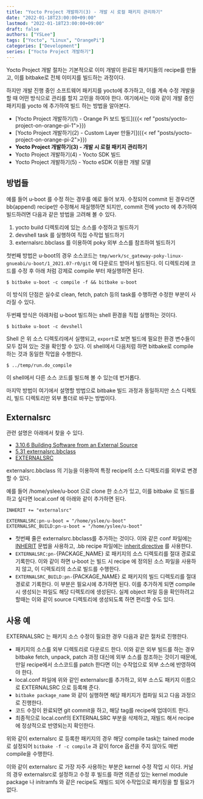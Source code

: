 ```yaml
---
title: "Yocto Project 개발하기(3) - 개발 시 로컬 패키지 관리하기"
date: "2022-01-18T23:00:00+09:00"
lastmod: "2022-01-18T23:00:00+09:00"
draft: false
authors: ["YSLee"]
tags: ["Yocto", "Linux", "OrangePi"]
categories: ["Development"]
series: ["Yocto Project 개발하기"]
---
```


Yocto Project 개발 절차는 기본적으로 이미 개발이 완료된 패키지들의 recipe를 만들고, 이를 bitbake로 전체 이미지를 빌드하는 과정이다.

하지만 개발 진행 중인 소프트웨어 패키지를 yocto에 추가하고, 이를 계속 수정 개발을 할 때 어떤 방식으로 관리를 할지 고민을 하여야 한다.
여기에서는 이와 같이 개발 중인 패키지를 yocto 에 추가하여 빌드 하는 방법을 알아본다.

- [Yocto Project 개발하기(1) - Orange Pi 보드 빌드]({{< ref "posts/yocto-project-on-orange-pi-1">}})
- [Yocto Project 개발하기(2) - Custom Layer 만들기]({{< ref "posts/yocto-project-on-orange-pi-2">}})
- **Yocto Project 개발하기(3) - 개발 시 로컬 패키지 관리하기**
- Yocto Project 개발하기(4) - Yocto SDK 빌드
- Yocto Project 개발하기(5) - Yocto eSDK 이용한 개발 모델

## 방법들

예를 들어 u-boot 를 수정 하는 경우를 예로 들어 보자.
수정되어 commit 된 경우라면 bb(append) recipe만 수정해서 재실행하면 되지만, commit 전에 yocto 에 추가하여 빌드하려면 다음과 같은 방법을 고려해 볼 수 있다.

1. yocto build 디렉토리에 있는 소스를 수정하고 빌드하기
2. devshell task 를 실행하여 직접 수작업 빌드하기
3. externalsrc.bbclass 를 이용하여 poky 외부 소스를 참조하여 빌드하기

첫번째 방법은 u-boot의 경우 소스코드는 `tmp/work/sc_gateway-poky-linux-gnueabi/u-boot/1_2021.07-r0/git` 에 다운로드 받아서 빌드된다. 이 디렉토리에 코드를 수정 후 아래 처럼 강제로 compile 부터 재실행하면 된다.

```shell
$ bitbake u-boot -c compile -f && bitbake u-boot
```

이 방식의 단점은 실수로 clean, fetch, patch 등의 task를 수행하면 수정한 부분이 사라질 수 있다.

두번쨰 방식은 아래처럼 u-boot 빌드하는 shell 환경을 직접 실행하는 것이다.

```shell
$ bitbake u-boot -c devshell
```

Shell 은 위 소스 디렉토리에서 실행되고, `export`로 보면 빌드에 필요한 환경 변수들이 모두 잡혀 있는 것을 확인할 수 있다. 이 shell에서 다음처럼 하면 bitbake로 compile 하는 것과 동일한 작업을 수행한다.

```shell
$ ../temp/run.do_compile
```

이 shell에서 다른 소스 코드를 빌드해 볼 수 있는데 번거롭다.

마지막 방법이 여기에서 설명할 방법으로 bitbake 빌드 과정과 동일하지만 소스 디렉토리, 빌드 디렉토리만 외부 폴더로 바꾸는 방법이다.

## Externalsrc

관련 설명은 아래에서 찾을 수 있다.

- [3.10.6 Building Software from an External Source](https://docs.yoctoproject.org/dev-manual/common-tasks.html#building-software-from-an-external-source)
- [5.31 externalsrc.bbclass](https://docs.yoctoproject.org/ref-manual/classes.html?highlight=externalsrc#externalsrc-bbclass)
- [EXTERNALSRC](https://docs.yoctoproject.org/ref-manual/variables.html?highlight=externalsrc#term-EXTERNALSRC)

externalsrc.bbclass 의 기능을 이용하여 특정 recipe의 소스 디렉토리를 외부로 변경할 수 있다.

예를 들어 /home/yslee/u-boot 으로 clone 한 소스가 있고, 이를 bitbake 로 빌드를 하고 싶다면 local.conf 에 아래와 같이 추가하면 된다.

```
INHERIT += "externalsrc"

EXTERNALSRC:pn-u-boot = "/home/yslee/u-boot"
EXTERNALSRC_BUILD:pn-u-boot = "/home/yslee/u-boot"
```

- 첫번째 줄은 externalsrc.bbclass를 추가하는 것이다. 이와 같은 conf 파일에는 [INHERIT](https://docs.yoctoproject.org/bitbake/bitbake-user-manual/bitbake-user-manual-metadata.html#inherit-configuration-directive) 문법을 사용하고, .bb recipe 파일에는 [inherit directive](https://docs.yoctoproject.org/bitbake/bitbake-user-manual/bitbake-user-manual-metadata.html#inherit-directive) 를 사용한다.
- `EXTERNALSRC:pn-`{PACKAGE_NAME} 로 패키지의 소스 디렉토리를 절대 경로로 기록한다. 이와 같이 하면 u-boot 는 빌드 시 recipe 에 정의된 소스 파일을 사용하지 않고, 이 디렉토리의 소스로 빌드를 수행한다.
- `EXTERNALSRC_BUILD:pn-`{PACKAGE_NAME} 로 패키지의 빌드 디렉토리를 절대 경로로 기록한다. 이 부분은 필요시에 추가하면 된다. 이를 추가하게 되면 compile 시 생성되는 파일도 해당 디렉토리에 생성된다. 실제 object 파일 등을 확인하려고 할때는 이와 같이 source 디렉토리에 생성되도록 하면 편리할 수도 있다.

## 사용 예

EXTERNALSRC 는 패키지 소스 수정이 필요한 경우 다음과 같은 절차로 진행한다.

- 패키지의 소스를 외부 디렉토리로 다운로드 한다. 이와 같은 외부 빌드를 하는 경우 bitbake fetch, unpack, patch 과정 대신에 외부 소스를 참조하는 것이기 때문에, 만일 recipe에서 소스코드를 patch 한다면 이는 수작업으로 외부 소스에 반영하여야 한다.
- local.conf 파일에 위와 같인 externalsrc를 추가하고, 외부 소스도 패키지 이름으로 EXTERNALSRC 으로 등록해 준다.
- `bitbake package_name` 와 같이 실행하면 해당 패키지가 컴파일 되고 다음 과정으로 진행한다.
- 코드 수정이 완료되면 git commit을 하고, 해당 tag를 recipe에 업데이트 한다.
- 최종적으로 local.conf의 EXTERNALSRC 부분을 삭제하고, 재빌드 해서 recipe에 정상적으로 반영되는지 확인한다.

위와 같이 externalsrc 로 등록한 패키지의 경우 해당 compile task는 tained mode로 설정되어 `bitbake -f -c compile` 과 같이 force 옵션을 주지 않아도 매번 compile을 수행한다.

이와 같이 externalsrc 로 가장 자주 사용하는 부분은 kernel 수정 작업 시 이다. 커널의 경우 externalsrc로 설정하고 수정 후 빌드를 하면 의존성 있는 kernel module package 나 initramfs 와 같은 recipe도 재빌드 되어 수작업으로 패키징을 할 필요가 없다.
